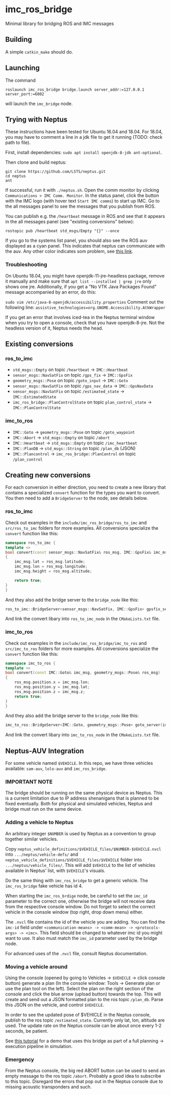 # imc_ros_bridge

Minimal library for bridging ROS and IMC messages

## Building

A simple `catkin_make` should do.

## Launching

The command
```
roslaunch imc_ros_bridge bridge.launch server_addr:=127.0.0.1 server_port:=6002
```
will launch the `imc_bridge` node.

## Trying with Neptus

These instructions have been tested for Ubuntu 16.04 and 18.04. For 18.04, you
may have to comment a line in a jdk file to get it running (TODO: check path to file).

First, install dependencies: `sudo apt install openjdk-8-jdk ant-optional`.

Then clone and build neptus:
```
git clone https://github.com/LSTS/neptus.git
cd neptus
ant
```
If successful, run it with `./neptus.sh`. Open the comm monitor by clicking `Communications > IMC Comm. Monitor`.
In the status panel, click the button with the IMC logo (with hover text `Start IMC comms`) to start up IMC.
Go to the all messages panel to see the messages that you publish from ROS.

You can publish e.g. the `/heartbeat` message in ROS and see that it appears in the all messages panel (see "existing conversions" below):
```
rostopic pub /heartbeat std_msgs/Empty "{}" --once
```

If you go to the systems list panel, you should also see the ROS auv displayed as a cyan panel.
This indicates that neptus can communicate with the auv. Any other color indicates som problem,
see [this link](https://www.lsts.pt/neptus/manual/trunk/elements.html#systems-list).

### Troubleshooting
On Ubuntu 18.04, you might have openjdk-11-jre-headless package, remove it manually and make sure that `apt list --installed | grep jre` only shows one jre.
Additionally, if you get a "No VTK Java Packages Found" message accompanied by an error, do this: 

`sudo vim /etc/java-8-openjdk/accessibility.properties`
Comment out the following line:
`assistive_technologies=org.GNOME.Accessibility.AtkWrapper`

If you get an error that involves iced-tea in the Neptus terminal window when you try to open a console, check that you have openjdk-8-jre. Not the headless version of it, Neptus needs the head.

## Existing conversions

### ros_to_imc

* `std_msgs::Empty` on topic `/heartbeat` -> `IMC::Heartbeat`
* `sensor_msgs::NavSatFix` on topic `/gps_fix` -> `IMC::GpsFix`
* `geometry_msgs::Pose` on topic `/goto_input` -> `IMC::Goto`
* `sensor_msgs::NavSatFix` on topic `/gps_nav_data` -> `IMC::GpsNavData`
* `sensor_msgs::NavSatFix` on topic `/estimated_state` -> `IMC::EstimatedState`
* `imc_ros_bridge::PlanControlState` on topic `plan_control_state` -> `IMC::PlanControlState`

### imc_to_ros

* `IMC::Goto` -> `geometry_msgs::Pose` on topic `/goto_waypoint`
* `IMC::Abort` -> `std_msgs::Empty` on topic `/abort`
* `IMC::Heartbeat` -> `std_msgs::Empty` on topic `/imc_heartbeat`
* `IMC::PlanDB` -> `std_msgs::String` on topic `/plan_db` (JSON)
* `IMC::Plancontrol` -> `imc_ros_bridge::PlanControl` on topic `/plan_control`

## Creating new conversions

For each conversion in either direction, you need to create a new library
that contains a specialized `convert` function for the types you want to convert.
You then need to add a `BridgeServer` to the node, see details below.

### ros_to_imc

Check out examples in the `include/imc_ros_bridge/ros_to_imc` and `src/ros_to_imc` folders
for more examples. All conversions specialize the `convert` function like this:

```cpp
namespace ros_to_imc {
template <>
bool convert(const sensor_msgs::NavSatFix& ros_msg, IMC::GpsFix& imc_msg)
{
    imc_msg.lat = ros_msg.latitude;
    imc_msg.lon = ros_msg.longitude;
    imc_msg.height = ros_msg.altitude;

    return true;
}
}
```

And they also add the bridge server to the `bridge_node` like this:
```cpp
ros_to_imc::BridgeServer<sensor_msgs::NavSatFix, IMC::GpsFix> gpsfix_server(ros_node, imc_handle, "/gps_fix");
```
And link the convert libary into `ros_to_imc_node` in the `CMakeLists.txt` file.

### imc_to_ros

Check out examples in the `include/imc_ros_bridge/imc_to_ros` and `src/imc_to_ros` folders
for more examples. All conversions specialize the `convert` function like this:

```cpp
namespace imc_to_ros {
template <>
bool convert(const IMC::Goto& imc_msg, geometry_msgs::Pose& ros_msg)
{
    ros_msg.position.x = imc_msg.lon;
    ros_msg.position.y = imc_msg.lat;
    ros_msg.position.z = imc_msg.z;
    return true;
}
}
```

And they also add the bridge server to the `bridge_node` like this:
```cpp
imc_to_ros::BridgeServer<IMC::Goto, geometry_msgs::Pose> goto_server(imc_handle, ros_node, "/goto_waypoint");
```
And link the convert libary into `imc_to_ros_node` in the `CMakeLists.txt` file.

## Neptus-AUV Integration
For some vehicle named `$VEHICLE`.
In this repo, we have three vehicles available: `sam-auv`, `lolo-auv` and `imc_ros_bridge`.


### IMPORTANT NOTE

The bridge should be running on the same physical device as Neptus. This is a current limitation due to IP address shenanigans that is planned to be fixed eventually. Both for physical and simulated vehicles, Neptus and bridge must run on the same device.


### Adding a vehicle to Neptus

An arbitrary integer `$NUMBER` is used by Neptus as a convention to group together similar vehicles. 

Copy `neptus_vehicle_definitions/$VEHICLE_files/$NUMBER-$VEHICLE.nvcl` into `.../neptus/vehicle-defs/` and `neptus_vehicle_definitions/$VEHICLE_files/$VEHICLE` folder into `.../neptus/vehicle_files/`.
This will add `$VEHICLE` to the list of vehicles available in Neptus' list, with `$VEHICLE`'s visuals. 

Do the same thing with `imc_ros_bridge` to get a generic vehicle. The `imc_ros_bridge` fake vehicle has id 4.

When starting the `imc_ros_brdige` node, be careful to set the `imc_id` parameter to the correct one, otherwise the bridge will not receive data from the respective console window. Do not forget to select the correct vehicle in the console window (top right, drop down menu) either. 

The `.nvcl` file contains the id of the vehicle you are adding. You can find the `imc-id` field under `<communication-means> -> <comm-mean> -> <protocols-args> -> <imc>`. This field should be changed to whatever imc id you might want to use. It also must match the `imc_id` parameter used by the bridge node.

For advanced uses of the `.nvcl` file, consult Neptus documentation.

### Moving a vehicle around

Using the console (opened by going to Vehicles -> `$VEHICLE` -> click console button) generate a plan (In the console window: Tools -> Generate plan or use the plan tool on the left). Select the plan on the right section of the console and click the blue arrow (upload button) towards the top. This will create and send out a JSON formatted plan to the ros topic `/plan_db`. Parse this JSON on the vehicle, and control `$VEHICLE`.

In order to see the updated pose of $VEHICLE in the Neptus console, publish to the ros topic `/estimated_state`. Currently only lat, lon, altitude are used. The update rate on the Neptus console can be about once every 1-2 seconds, be patient.

See [this tutorial](https://github.com/smarc-project/smarc_scenarios/tree/master/bts_tutorial) for a demo that uses this bridge as part of a full planning -> execution pipeline in simulation. 

### Emergency

From the Neptus console, the big red ABORT button can be used to send an empty message to the ros topic `/abort`. Probably a good idea to subscribe to this topic. Disregard the errors that pop out in the Neptus console due to missing acoustic transponders and such.






